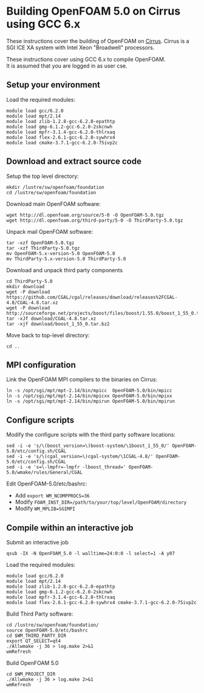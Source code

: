 Building OpenFOAM 5.0 on Cirrus using GCC 6.x
=============================================

These instructions cover the building of OpenFOAM on [Cirrus](http://www.cirrus.ac.uk).
Cirrus is a SGI ICE XA system with Intel Xeon "Broadwell" processors.

These instructions cover using GCC 6.x to compile OpenFOAM.<br>
It is assumed that you are logged in as user cse.

Setup your environment
----------------------

Load the required modules:

    module load gcc/6.2.0
    module load mpt/2.14
    module load zlib-1.2.8-gcc-6.2.0-epathtp
    module load gmp-6.1.2-gcc-6.2.0-2skcnwh
    module load mpfr-3.1.4-gcc-6.2.0-thlrxaq 
    module load flex-2.6.1-gcc-6.2.0-sywhrx4
    module load cmake-3.7.1-gcc-6.2.0-75ivp2c 


Download and extract source code
--------------------------------

Setup the top level directory:

    mkdir /lustre/sw/openfoam/foundation
    cd /lustre/sw/openfoam/foundation

Download main OpenFOAM software:

    wget http://dl.openfoam.org/source/5-0 -O OpenFOAM-5.0.tgz
    wget http://dl.openfoam.org/third-party/5-0 -O ThirdParty-5.0.tgz

Unpack mail OpenFOAM software:

    tar -xzf OpenFOAM-5.0.tgz
    tar -xzf ThirdParty-5.0.tgz
    mv OpenFOAM-5.x-version-5.0 OpenFOAM-5.0
    mv ThirdParty-5.x-version-5.0 ThirdParty-5.0

Download and unpack third party components

    cd ThirdParty-5.0
    mkdir download
    wget -P download https://github.com/CGAL/cgal/releases/download/releases%2FCGAL-4.8/CGAL-4.8.tar.xz
    wget -P download http://sourceforge.net/projects/boost/files/boost/1.55.0/boost_1_55_0.tar.bz2
    tar -xJf download/CGAL-4.8.tar.xz
    tar -xjf download/boost_1_55_0.tar.bz2

Move back to top-level directory:

    cd ..

MPI configuration
-----------------

Link the OpenFOAM MPI compilers to the binaries on Cirrus:

    ln -s /opt/sgi/mpt/mpt-2.14/bin/mpicc  OpenFOAM-5.0/bin/mpicc
    ln -s /opt/sgi/mpt/mpt-2.14/bin/mpicxx OpenFOAM-5.0/bin/mpixx
    ln -s /opt/sgi/mpt/mpt-2.14/bin/mpirun OpenFOAM-5.0/bin/mpirun

Configure scripts
-----------------

Modify the configure scripts with the third party software locations:

    sed -i -e 's/\(boost_version=\)boost-system/\1boost_1_55_0/' OpenFOAM-5.0/etc/config.sh/CGAL
    sed -i -e 's/\(cgal_version=\)cgal-system/\1CGAL-4.8/' OpenFOAM-5.0/etc/config.sh/CGAL
    sed -i -e 's=\-lmpfr=-lmpfr -lboost_thread=' OpenFOAM-5.0/wmake/rules/General/CGAL

Edit OpenFOAM-5.0/etc/bashrc:

* Add `export WM_NCOMPPROCS=36`
* Modify `FOAM_INST_DIR=/path/to/your/top/level/OpenFOAM/directory`
* Modify `WM_MPLIB=SGIMPI`

Compile within an interactive job
---------------------------------

Submit an interactive job

    qsub -IX -N OpenFOAM_5.0 -l walltime=24:0:0 -l select=1 -A y07

Load the required modules:

    module load gcc/6.2.0
    module load mpt/2.14
    module load zlib-1.2.8-gcc-6.2.0-epathtp
    module load gmp-6.1.2-gcc-6.2.0-2skcnwh
    module load mpfr-3.1.4-gcc-6.2.0-thlrxaq 
    module load flex-2.6.1-gcc-6.2.0-sywhrx4 cmake-3.7.1-gcc-6.2.0-75ivp2c 

Build Third Party software:

    cd /lustre/sw/openfoam/foundation/
    source OpenFOAM-5.0/etc/bashrc
    cd $WM_THIRD_PARTY_DIR
    export QT_SELECT=qt4
    ./Allwmake -j 36 > log.make 2>&1
    wmRefresh

Build OpenFOAM 5.0

    cd $WM_PROJECT_DIR
    ./Allwmake -j 36 > log.make 2>&1
    wmRefresh
